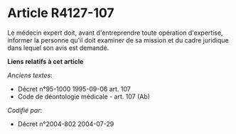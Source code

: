 # Article R4127-107

Le médecin expert doit, avant d'entreprendre toute opération d'expertise, informer la personne qu'il doit examiner de sa
mission et du cadre juridique dans lequel son avis est demandé.

**Liens relatifs à cet article**

_Anciens textes_:

  - Décret n°95-1000 1995-09-06 art. 107
  - Code de déontologie médicale - art. 107 (Ab)

_Codifié par_:

  - Décret n°2004-802 2004-07-29
